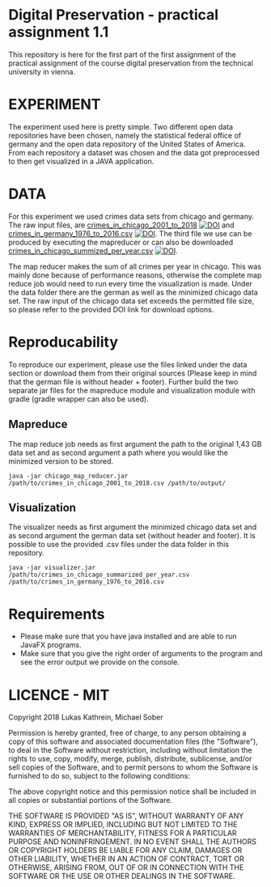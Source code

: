 # Digital Preservation - practical assignment 1.1

This repository is here for the first part of the first assignment of the practical assignment of the course digital preservation from the technical university in vienna.

# EXPERIMENT
The experiment used here is pretty simple. Two different open data repositories have been chosen, namely the statistical federal office of germany and the open data repository of the United States of America. From each repository a dataset was chosen and the data got preprocessed to then get visualized in a JAVA application. 


# DATA
For this experiment we used crimes data sets from chicago and germany. The raw input files, are  [crimes_in_chicago_2001_to_2018](https://doi.org/10.5281/zenodo.1205219)   [![DOI](https://zenodo.org/badge/DOI/10.5281/zenodo.1205219.svg)](https://doi.org/10.5281/zenodo.1205219) and   [crimes_in_germany_1976_to_2016.csv](https://zenodo.org/record/1205342) [![DOI](https://zenodo.org/badge/DOI/10.5281/zenodo.1205342.svg)](https://doi.org/10.5281/zenodo.1205342). The third file we use can be produced by executing the mapreducer or can also be downloaded [crimes_in_chicago_summized_per_year.csv](https://zenodo.org/record/1205333) [![DOI](https://zenodo.org/badge/DOI/10.5281/zenodo.1205333.svg)](https://doi.org/10.5281/zenodo.1205333).
 
The map reducer makes the sum of all crimes per year in chicago. This was mainly done because of performance reasons, otherwise the complete map reduce job would need to run every time the visualization is made. Under the data folder there are the german as well as the minimized chicago data set. The raw input of the chicago data set exceeds the permitted file size, so please refer to the provided DOI link for download options.

# Reproducability
To reproduce our experiment, please use the files linked under the data section or download them from their original sources (Please keep in mind that the german file is without header + footer). Further build the two separate jar files for the mapreduce module and visualization module with gradle (gradle wrapper can also be used).

## Mapreduce
The map reduce job needs as first argument the path to the original 1,43 GB data set and as second argument a path where you would like the minimized version to be stored.

  ```shell
  java -jar chicago_map_reducer.jar /path/to/crimes_in_chicago_2001_to_2018.csv /path/to/output/
  ```

## Visualization
The visualizer needs as first argument the minimized chicago data set and as second argument the german data set (without header and footer). It is possible to use the provided .csv files under the data folder in this repository.

  ```shell
java -jar visualizer.jar /path/to/crimes_in_chicago_summarized_per_year.csv /path/to/crimes_in_germany_1976_to_2016.csv
  ```

# Requirements
* Please make sure that you have java installed and are able to run JavaFX programs.
* Make sure that you give the right order of arguments to the program and see the error output we provide on the console.  

# LICENCE - MIT

Copyright 2018 Lukas Kathrein, Michael Sober

Permission is hereby granted, free of charge, to any person obtaining a copy of this software and associated documentation files (the "Software"), to deal in the Software without restriction, including without limitation the rights to use, copy, modify, merge, publish, distribute, sublicense, and/or sell copies of the Software, and to permit persons to whom the Software is furnished to do so, subject to the following conditions:

The above copyright notice and this permission notice shall be included in all copies or substantial portions of the Software.

THE SOFTWARE IS PROVIDED "AS IS", WITHOUT WARRANTY OF ANY KIND, EXPRESS OR IMPLIED, INCLUDING BUT NOT LIMITED TO THE WARRANTIES OF MERCHANTABILITY, FITNESS FOR A PARTICULAR PURPOSE AND NONINFRINGEMENT. IN NO EVENT SHALL THE AUTHORS OR COPYRIGHT HOLDERS BE LIABLE FOR ANY CLAIM, DAMAGES OR OTHER LIABILITY, WHETHER IN AN ACTION OF CONTRACT, TORT OR OTHERWISE, ARISING FROM, OUT OF OR IN CONNECTION WITH THE SOFTWARE OR THE USE OR OTHER DEALINGS IN THE SOFTWARE.

